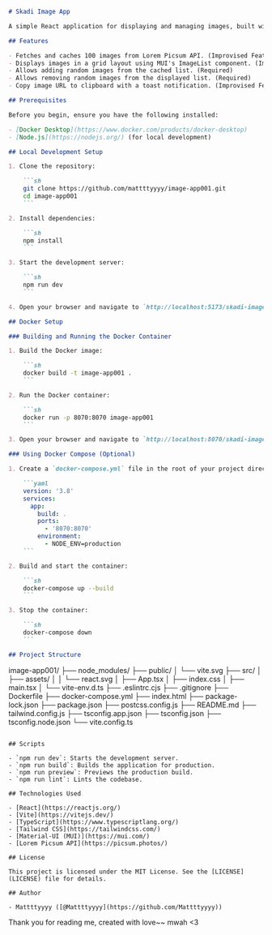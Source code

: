 
```markdown
# Skadi Image App

A simple React application for displaying and managing images, built with Vite, TypeScript, Tailwind CSS, and Material-UI (MUI).

## Features

- Fetches and caches 100 images from Lorem Picsum API. (Improvised Feature)
- Displays images in a grid layout using MUI's ImageList component. (Improvised Feature)
- Allows adding random images from the cached list. (Required)
- Allows removing random images from the displayed list. (Required)
- Copy image URL to clipboard with a toast notification. (Improvised Feature)

## Prerequisites

Before you begin, ensure you have the following installed:

- [Docker Desktop](https://www.docker.com/products/docker-desktop)
- [Node.js](https://nodejs.org/) (for local development)

## Local Development Setup

1. Clone the repository:

    ```sh
    git clone https://github.com/mattttyyyy/image-app001.git
    cd image-app001
    ```

2. Install dependencies:

    ```sh
    npm install
    ```

3. Start the development server:

    ```sh
    npm run dev
    ```

4. Open your browser and navigate to `http://localhost:5173/skadi-image-app01`. (Can change depending on the build setup)

## Docker Setup

### Building and Running the Docker Container

1. Build the Docker image:

    ```sh
    docker build -t image-app001 .
    ```

2. Run the Docker container:

    ```sh
    docker run -p 8070:8070 image-app001
    ```

3. Open your browser and navigate to `http://localhost:8070/skadi-image-app01/`.

### Using Docker Compose (Optional)

1. Create a `docker-compose.yml` file in the root of your project directory with the following content:

    ```yaml
    version: '3.8'
    services:
      app:
        build: .
        ports:
          - '8070:8070'
        environment:
          - NODE_ENV=production
    ```

2. Build and start the container:

    ```sh
    docker-compose up --build
    ```

3. Stop the container:

    ```sh
    docker-compose down
    ```

## Project Structure

```
image-app001/
├── node_modules/
├── public/
│   └── vite.svg
├── src/
│   ├── assets/
│   │   └── react.svg
│   ├── App.tsx
│   ├── index.css
│   ├── main.tsx
│   └── vite-env.d.ts
├── .eslintrc.cjs
├── .gitignore
├── Dockerfile
├── docker-compose.yml
├── index.html
├── package-lock.json
├── package.json
├── postcss.config.js
├── README.md
├── tailwind.config.js
├── tsconfig.app.json
├── tsconfig.json
├── tsconfig.node.json
└── vite.config.ts
```

## Scripts

- `npm run dev`: Starts the development server.
- `npm run build`: Builds the application for production.
- `npm run preview`: Previews the production build.
- `npm run lint`: Lints the codebase.

## Technologies Used

- [React](https://reactjs.org/)
- [Vite](https://vitejs.dev/)
- [TypeScript](https://www.typescriptlang.org/)
- [Tailwind CSS](https://tailwindcss.com/)
- [Material-UI (MUI)](https://mui.com/)
- [Lorem Picsum API](https://picsum.photos/)

## License

This project is licensed under the MIT License. See the [LICENSE](LICENSE) file for details.

## Author

- Mattttyyyy ([@Mattttyyyy](https://github.com/Mattttyyyy))

```

Thank you for reading me, created with love~~ mwah <3 

